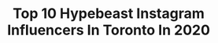 ---
title: Top 10 Hypebeast Instagram Influencers In Toronto In 2020
description: >-
  Find top hypebeast Instagram influencers in Toronto in 2020. Most popular hashtags: #hypebeast #toronto #instagood #ootd.
platform: Instagram
profiles:
  - username: "vishakha_sodha"
    fullname: >-
      Vishakha Sodha Khakhar
    location: "Canada"
    followers: 45363
    engagement: 298
    commentsToLikes: 0.085296
    avatar: "https://scontent-lhr8-1.cdninstagram.com/v/t51.2885-19/s320x320/87885069_2236991869929901_3234651045846056960_n.jpg?_nc_ht=scontent-lhr8-1.cdninstagram.com&_nc_ohc=TH8Wg4kZiPYAX_mmP9V&oh=e5b6d7f2f8889ad4335c86c3c2bca889&oe=5EB96368"
    verified: false
    hashtags: "#coffeeaddict, #sheisnotlost, #discoverportrait, #livefitfoods"
  - username: "vivir.ca"
    fullname: >-
      𝗩 𝗜 𝗩 𝗜 𝗥
    location: "Canada"
    followers: 15681
    engagement: 282
    commentsToLikes: 0.063489
    avatar: "https://scontent-ams4-1.cdninstagram.com/v/t51.2885-19/s320x320/73018201_1492916014189031_6395562691540287488_n.jpg?_nc_ht=scontent-ams4-1.cdninstagram.com&_nc_ohc=EmFIkMKN0swAX9BjwEn&oh=b4acf98a641aadc1ef7e84a4f210c399&oe=5EBC3392"
    verified: false
    hashtags: "#moodyports, #instagood, #baldgirls, #shootwhereyoucan"
  - username: "sneakertalkca"
    fullname: >-
      Christian Cantelon ✪
    location: "Canada"
    followers: 38671
    engagement: 336
    commentsToLikes: 0.118929
    avatar: "https://scontent-ams4-1.cdninstagram.com/v/t51.2885-19/s320x320/67360132_327038961562898_6818863840621494272_n.jpg?_nc_ht=scontent-ams4-1.cdninstagram.com&_nc_ohc=5CZzpTGNJwUAX-nCN7-&oh=9bd14d66e4d0f405766ed3907d452363&oe=5EBB237C"
    verified: false
    hashtags: "#nike, #pumaxo, #travisscott, #converse"
  - username: "ggclx"
    fullname: >-
      Gaby
    location: "Canada"
    followers: 13073
    engagement: 597
    commentsToLikes: 0.071743
    avatar: "https://scontent-amt2-1.cdninstagram.com/v/t51.2885-19/s320x320/84036587_2450420245209725_2490883995760328704_n.jpg?_nc_ht=scontent-amt2-1.cdninstagram.com&_nc_ohc=dVwwDLS5e6oAX98X1Tz&oh=200a7291ea38e1bd4fa2e503d67cd666&oe=5EB8BF51"
    verified: false
    hashtags: "#happyvalentinesday, #valentinesday2020, #stayhome, #staysafe"
  - username: "iamxdremonn"
    fullname: >-
      Dre S-H. Ashmeade
    location: "Canada"
    followers: 3195
    engagement: 2753
    commentsToLikes: 0.139496
    avatar: "https://scontent-amt2-1.cdninstagram.com/v/t51.2885-19/s320x320/90431013_231958751534685_6420464108763611136_n.jpg?_nc_ht=scontent-amt2-1.cdninstagram.com&_nc_ohc=U0_UJULfuVEAX_28FXk&oh=9229a823f7afde0503609592a881645c&oe=5EB9FB67"
    verified: false
    hashtags: "#highendhype, #zara, #outfitplace, #backyardfit"
  - username: "certified"
    fullname: >-
      Andy Dang📍 Toronto
    location: "Canada"
    followers: 159562
    engagement: 379
    commentsToLikes: 0.255900
    avatar: "https://scontent-lhr8-1.cdninstagram.com/v/t51.2885-19/s320x320/75587991_1032644360418467_4141777451913052160_n.jpg?_nc_ht=scontent-lhr8-1.cdninstagram.com&_nc_ohc=HneT3R_BksIAX92UC-O&oh=d8a97b330fdc8d91ed05fadf40bf3752&oe=5EBB3E20"
    verified: false
    hashtags: "#pewpewpew, #boredathome, #doggo, #dreamwedding"
  - username: "wizardof32oz"
    fullname: >-
      Wiz
    location: "Canada"
    followers: 5654
    engagement: 528
    commentsToLikes: 0.051812
    avatar: "https://scontent-lhr8-1.cdninstagram.com/v/t51.2885-19/s320x320/80778560_2491747307774332_6628612122441940992_n.jpg?_nc_ht=scontent-lhr8-1.cdninstagram.com&_nc_ohc=WnmXKD5VRTAAX8dtOC3&oh=706d707281a74ef21795a511a38336d4&oe=5EB85E3C"
    verified: false
    hashtags: "#indigo, #goodyearwelt, #realmccoys, #denimfades"
  - username: "prestigiousoul"
    fullname: >-
      Sasha Khanna
    location: "Canada"
    followers: 10575
    engagement: 225
    commentsToLikes: 0.092371
    avatar: "https://scontent-lhr8-1.cdninstagram.com/v/t51.2885-19/s320x320/90975220_748832812188344_889134607675424768_n.jpg?_nc_ht=scontent-lhr8-1.cdninstagram.com&_nc_ohc=s8s33HfEAzcAX85-lSz&oh=ef1d1160b5a54b61411e36cf125b7fd3&oe=5EBA6DF1"
    verified: false
    hashtags: "#parkinglot, #shehnaazgill, #cool, #delhi"
  - username: "bmcgannphotos"
    fullname: >-
      Brendan McGann
    location: "Canada"
    followers: 6024
    engagement: 436
    commentsToLikes: 0.070374
    avatar: "https://scontent-atl3-1.cdninstagram.com/v/t51.2885-19/s320x320/72530464_719630971851892_3802238614759276544_n.jpg?_nc_ht=scontent-atl3-1.cdninstagram.com&_nc_ohc=9Wku5KDh7B8AX_EIWuM&oh=e3365a20015e79ee747e43a16158d382&oe=5EBC2827"
    verified: false
    hashtags: "#sportscar, #dailydriven, #mclaren, #canadiancarculture"
  - username: "rajeevkugan"
    fullname: >-
      ʀᴀᴊᴇᴇᴠᴋᴜɢᴀɴ
    location: "Canada"
    followers: 7980
    engagement: 725
    commentsToLikes: 0.088577
    avatar: "https://scontent-ams4-1.cdninstagram.com/v/t51.2885-19/s320x320/29418195_2000235703521439_3864880901749997568_n.jpg?_nc_ht=scontent-ams4-1.cdninstagram.com&_nc_ohc=kuffHdIMS-oAX-Kx3nT&oh=74a422944114fc9d43ae31c5a1f68e74&oe=5EB2D9C5"
    verified: false
    hashtags: "#discoveron, #streetsoftoronto, #muskoka, #makeupartist"
---